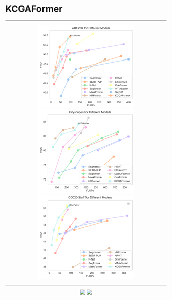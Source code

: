 # KCGAFormer
***

<div align = "center">    
  <img src="./Visualization/Ade20k_curve.png" width="300" />
  <img src="./Visualization/Cityscapes_curve.png" width="300" />
  <img src="./Visualization/COCO-Stuff_curve.png" width="300" />
</div>

***

<div align = "center">    
  <img src="./Visualization/CAM1.png" width="400" />
  <img src="./Visualization/CAM2.png" width="400" />
</div>
